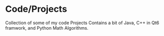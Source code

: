 # Code/Projects
Collection of some of my code Projects
Contains a bit of Java, C++ in Qt6 framwork, and Python Math Algorithms.
